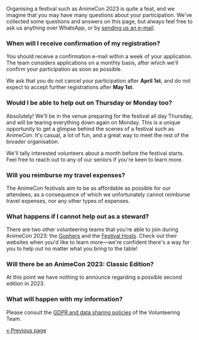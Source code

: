 Organising a festival such as AnimeCon 2023 is quite a feat, and we imagine that you may have many
questions about your participation. We've collected some questions and answers on this page, but
always feel free to ask us anything over WhatsApp, or by [sending us an e-mail](mailto:security@animecon.nl).

### When will I receive confirmation of my registration?
You should receive a confirmation e-mail within a week of your application. The team considers
applications on a monthly basis, after which we'll confirm your participation as soon as possible.

We ask that you do not cancel your participation after **April 1st**, and do not expect to accept
further registrations after **May 1st**.

### Would I be able to help out on Thursday or Monday too?
Absolutely! We'll be in the venue preparing for the festival all day Thursday, and will be tearing
everything down again on Monday. This is a unique opportunity to get a glimpse behind the scenes of
a festival such as AnimeCon. It's casual, a lot of fun, and a great way to meet the rest of the
broader organisation.

We'll tally interested volunteers about a month before the festival starts. Feel free to reach out
to any of our seniors if you're keen to learn more.

### Will you reimburse my travel expenses?
The AnimeCon festivals aim to be as affordable as possible for our attendees, as a consequence of
which we unfortunately cannot reimburse travel expenses, nor any other types of expenses.

### What happens if I cannot help out as a steward?
There are two other volunteering teams that you're able to join during AnimeCon 2023: the
[Gophers](https://gophers.team/registration/2023-regular) and the
[Festival Hosts](https://hosts.team/registration/2023-regular). Check out their websites when you'd
like to learn more—we're confident there's a way for you to help out no matter what you bring to the
table!

### Will there be an AnimeCon 2023: Classic Edition?
At this point we have nothing to announce regarding a possible second edition in 2023.

### What will happen with my information?
Please consult the [GDPR and data sharing policies](gdpr.html) of the Volunteering Team.

[« Previous page](/registration/2023-regular/)
